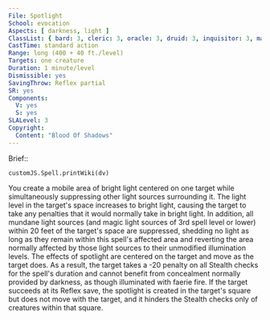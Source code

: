```yaml
---
File: Spotlight
School: evocation
Aspects: [ darkness, light ]
ClassList: { bard: 3, cleric: 3, oracle: 3, druid: 3, inquisitor: 3, magus: 3, occultist: 3, paladin: 3, shaman: 3, sorcerer: 3, wizard: 3, witch: 3 }
CastTime: standard action
Range: long (400 + 40 ft./level)
Targets: one creature
Duration: 1 minute/level
Dismissible: yes
SavingThrow: Reflex partial
SR: yes
Components:
  V: yes
  S: yes
SLALevel: 3
Copyright:
  Content: "Blood Of Shadows"
---
```

Brief:: 

```dataviewjs
customJS.Spell.printWiki(dv)
```

You create a mobile area of bright light centered on one target while simultaneously suppressing other light sources surrounding it. The light level in the target's space increases to bright light, causing the target to take any penalties that it would normally take in bright light. In addition, all mundane light sources (and magic light sources of 3rd spell level or lower) within 20 feet of the target's space are suppressed, shedding no light as long as they remain within this spell's affected area and reverting the area normally affected by those light sources to their unmodified illumination levels.  The effects of spotlight are centered on the target and move as the target does. As a result, the target takes a -20 penalty on all Stealth checks for the spell's duration and cannot benefit from concealment normally provided by darkness, as though illuminated with faerie fire.  If the target succeeds at its Reflex save, the spotlight is created in the target's square but does not move with the target, and it hinders the Stealth checks only of creatures within that square.
